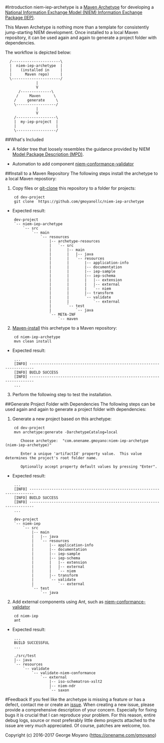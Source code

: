 #Introduction
niem-iep-archetype is a [Maven Archetype](https://maven.apache.org/guides/introduction/introduction-to-archetypes.html) for developing a [National Information Exchange Model (NIEM) Information Exchange Package (IEP)](https://www.niem.gov/technical/Pages/Exchange-Assemble-And-Document.aspx).  

This Maven Archetype is nothing more than a template for consistently jump-starting NIEM development.  Once installed to a local Maven repository, it can be used again and again to generate a project folder with dependencies.  

The workflow is depicted below:
  ```
    /----------------------\
    |  niem-iep-archetype  |
    |    (installed in     |
    |      Maven repo)     |
    \----------------------/
                |
                V 
        /--------------\
       /     Maven      \
      /     generate     \
      \------------------/
                |
                V 
      /------------------\
      |  my-iep-project  |
      |                  |
      \------------------/
  ```
##What's Included

* A folder tree that loosely resembles the guidance provided by NIEM 
  [Model Package Description (MPD)](https://reference.niem.gov/niem/specification/model-package-description/3.0/model-package-description-3.0.html#appendix_E). 

* Automation to add component 
  [niem-conformance-validator](https://github.com/gmoyanollc/niem-conformance-validator)

##Install to a Maven Repository
The following steps install the archetype to a local Maven repostiory:

1. Copy files or [git-clone](https://git-scm.com) this repository to a folder for projects:
  ```
      cd dev-project
      git clone  https://github.com/gmoyanollc/niem-iep-archetype
  ```
  * Expected result:
  ```
      dev-project
      `-- niem-iep-archetype
          `-- src
              `-- main
                  `-- resources
                      |-- archetype-resources
                      |   `-- src
                      |       |-- main
                      |       |   |-- java
                      |       |   `-- resources
                      |       |       |-- application-info
                      |       |       |-- documentation
                      |       |       |-- iep-sample
                      |       |       |-- iep-schema
                      |       |       |   |-- extension
                      |       |       |   |-- external
                      |       |       |   `-- niem
                      |       |       |-- transform
                      |       |       `-- validate
                      |       |           `-- external
                      |       `-- test
                      |           `-- java
                      `-- META-INF
                          `-- maven
  ```
2. [Maven-install](https://maven.apache.org/download.cgi) this archetype to a Maven repository:
  ```
      cd niem-iep-archetype
      mvn clean install
  ```
  * Expected result:
  ```
      ...
      [INFO] ------------------------------------------------------------------------
      [INFO] BUILD SUCCESS
      [INFO] ------------------------------------------------------------------------
      ...
  ```
3. Perform the following step to test the installation.

##Generate Project Folder with Dependencies
The following steps can be used again and again to generate a project folder with dependencies:

1. Generate a new project based on this archetype:
  ```
      cd dev-project
      mvn archetype:generate -DarchetypeCatalog=local

         Choose archetype:  "com.onename.gmoyano:niem-iep-archetype (niem-iep-archetype)"
         
         Enter a unique 'artifactId' property value.  This value determines the project's root folder name.
         
         Optionally accept property default values by pressing "Enter".
  ```
  * Expected result:
  ```
      ...
      [INFO] ------------------------------------------------------------------------
      [INFO] BUILD SUCCESS
      [INFO] ------------------------------------------------------------------------
      ...
      
      dev-project
      `-- niem-iep
          `-- src
              |-- main
              |   |-- java
              |   `-- resources
              |       |-- application-info
              |       |-- documentation
              |       |-- iep-sample
              |       |-- iep-schema
              |       |   |-- extension
              |       |   |-- external
              |       |   `-- niem
              |       |-- transform
              |       `-- validate
              |           `-- external
              `-- test
                  `-- java
  ```
2. Add external components using Ant, such as [niem-conformance-validator]( https://github.com/gmoyanollc/niem-conformance-validator)
  ```
      cd niem-iep
      ant
  ```
  * Expected result:
  ```
      ...
      BUILD SUCCESSFUL
      ...
      
      ./src/test
      |-- java
      `-- resources
          `-- validate
              `-- validate-niem-conformance
                  `-- external
                      |-- iso-schematron-xslt2
                      |-- niem-ndr
                      `-- saxon
  ```
#Feedback
If you feel like the archetype is missing a feature or has a defect, contact me or create an [issue](https://github.com/gmoyanollc/niem-iep-archetype/issues). When creating a new issue, please provide a comprehensive description of your concern. Especially for fixing bugs it is crucial that I can reproduce your problem. For this reason, entire debug logs, source or most preferably little demo projects attached to the issue are very much appreciated. Of course, patches are welcome, too.

Copyright (c) 2016-2017 George Moyano (https://onename.com/gmoyano)

